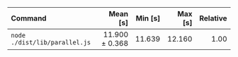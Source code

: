 | Command | Mean [s] | Min [s] | Max [s] | Relative |
|:---|---:|---:|---:|---:|
| `node ./dist/lib/parallel.js` | 11.900 ± 0.368 | 11.639 | 12.160 | 1.00 |
